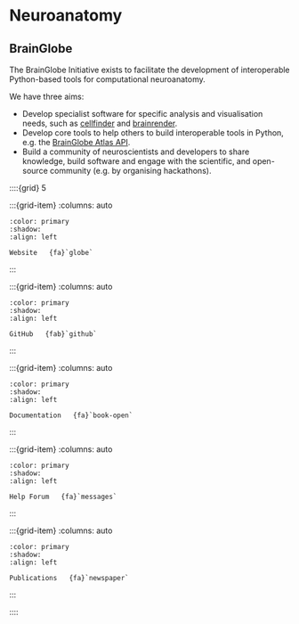 # Neuroanatomy

## BrainGlobe

The BrainGlobe Initiative exists to facilitate the development of interoperable Python-based tools for computational neuroanatomy.

We have three aims:

* Develop specialist software for specific analysis and visualisation needs, such as [cellfinder](https://brainglobe.info/cellfinder) and [brainrender](https://docs.brainrender.info/).
* Develop core tools to help others to build interoperable tools in Python, e.g. the [BrainGlobe Atlas API](https://brainglobe.info/atlas-api).
* Build a community of neuroscientists and developers to share knowledge, build software and engage with the scientific, and open-source community (e.g. by organising hackathons).


::::{grid} 5

:::{grid-item}
:columns: auto
```{button-link} https://brainglobe.info/
:color: primary
:shadow:
:align: left 

Website   {fa}`globe`
```
:::

:::{grid-item}
:columns: auto
```{button-link} https://github.com/brainglobe
:color: primary
:shadow:
:align: left 

GitHub   {fab}`github`
```
:::

:::{grid-item}
:columns: auto
```{button-link} https://docs.brainglobe.info/
:color: primary
:shadow:
:align: left 

Documentation   {fa}`book-open`
```
:::

:::{grid-item}
:columns: auto
```{button-link} https://forum.image.sc/tag/brainglobe
:color: primary
:shadow:
:align: left 

Help Forum   {fa}`messages`
```
:::

:::{grid-item}
:columns: auto
```{button-link} https://brainglobe.info/publications
:color: primary
:shadow:
:align: left 

Publications   {fa}`newspaper`
```
:::

::::